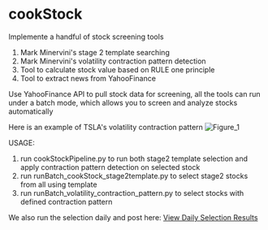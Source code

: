 # cookStock

Implemente a handful of stock screening tools
1. Mark Minervini's stage 2 template searching
2. Mark Minervini's volatility contraction pattern detection
3. Tool to calculate stock value based on RULE one principle
4. Tool to extract news from YahooFinance

Use YahooFinance API to pull stock data for screening, 
all the tools can run under a batch mode, which allows you to screen and analyze stocks automatically

Here is an example of TSLA's volatility contraction pattern
![Figure_1](https://user-images.githubusercontent.com/25359807/114505746-b0be2700-9be5-11eb-9347-dbcc2351158f.png)

USAGE:
1. run cookStockPipeline.py to run both stage2 template selection and apply contraction pattern detection on selected stock
1. run runBatch_cookStock_stage2template.py to select stage2 stocks from all using template
2. run runBatch_volatility_contraction_pattern.py to select stocks with defined contraction pattern

We also run the selection daily and post here:
[View Daily Selection Results](./results/README.md)
